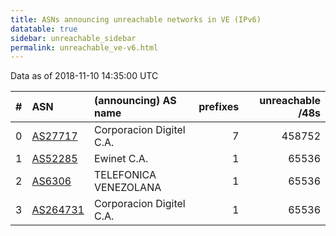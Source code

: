 ```yaml
---
title: ASNs announcing unreachable networks in VE (IPv6)
datatable: true
sidebar: unreachable_sidebar
permalink: unreachable_ve-v6.html
---
```


Data as of 2018-11-10 14:35:00 UTC


<div class="datatable-begin"></div>

|   # | ASN                                      | (announcing) AS name     |   prefixes |   unreachable /48s |
|----:|:-----------------------------------------|:-------------------------|-----------:|-------------------:|
|   0 | [AS27717](unreachable_AS27717-v6.html)   | Corporacion Digitel C.A. |          7 |             458752 |
|   1 | [AS52285](unreachable_AS52285-v6.html)   | Ewinet C.A.              |          1 |              65536 |
|   2 | [AS6306](unreachable_AS6306-v6.html)     | TELEFONICA VENEZOLANA    |          1 |              65536 |
|   3 | [AS264731](unreachable_AS264731-v6.html) | Corporacion Digitel C.A. |          1 |              65536 |

<div class="datatable-end"></div>